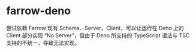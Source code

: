 # farrow-deno

尝试依赖 Farrow 现有 Schema、Server、Client，可以让运行在 Deno 上的 Client 部分实现 “No Server”，但由于 Deno 所支持的 TypeScript 语法与 TSC 支持的不统一，导致无法实现。
